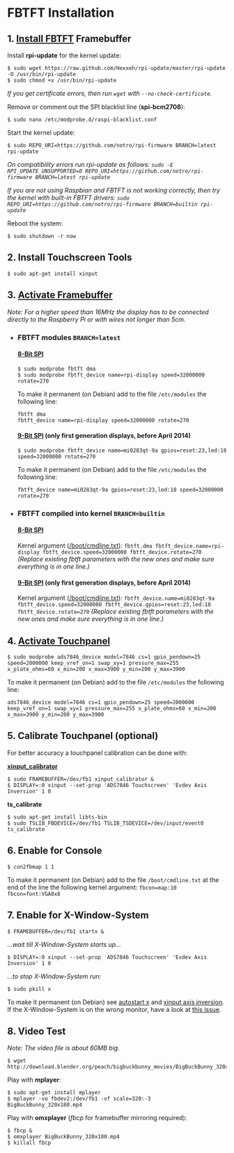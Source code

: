 # FBTFT Installation

## 1. [Install FBTFT](https://github.com/notro/fbtft/wiki#install) Framebuffer

Install **rpi-update** for the kernel update:
```
$ sudo wget https://raw.github.com/Hexxeh/rpi-update/master/rpi-update -O /usr/bin/rpi-update
$ sudo chmod +x /usr/bin/rpi-update
```
*If you get certificate errors, then run ```wget``` with ```--no-check-certificate```.*

Remove or comment out the SPI blacklist line (**spi-bcm2708**):
```
$ sudo nano /etc/modprobe.d/raspi-blacklist.conf
```

Start the kernel update:
```
$ sudo REPO_URI=https://github.com/notro/rpi-firmware BRANCH=latest rpi-update
```
*On compatibility errors run rpi-update as follows: ```sudo -E RPI_UPDATE_UNSUPPORTED=0 REPO_URI=https://github.com/notro/rpi-firmware BRANCH=latest rpi-update```*

*If you are not using Raspbian and FBTFT is not working correctly, then try the kernel with built-in FBTFT drivers: ```sudo REPO_URI=https://github.com/notro/rpi-firmware BRANCH=builtin rpi-update```*

Reboot the system:
```
$ sudo shutdown -r now
```


## 2. Install Touchscreen Tools

```
$ sudo apt-get install xinput
```


## 3. [Activate Framebuffer](https://github.com/notro/fbtft/wiki#enable-driver)

*Note: For a higher speed than 16MHz the display has to be connected directly to the Raspberry Pi or with wires not longer than 5cm.*

* ### FBTFT modules ```BRANCH=latest```

    #### [8-Bit SPI](https://github.com/watterott/RPi-Display/blob/master/docu/FAQ.md#spi-mode)
    ```
    $ sudo modprobe fbtft dma
    $ sudo modprobe fbtft_device name=rpi-display speed=32000000 rotate=270
    ```
    To make it permanent (on Debian) add to the file ```/etc/modules``` the following line:
    ```
    fbtft dma
    fbtft_device name=rpi-display speed=32000000 rotate=270
    ```

    #### [9-Bit SPI](https://github.com/watterott/RPi-Display/blob/master/docu/FAQ.md#spi-mode) (only first generation displays, before April 2014)
    ```
    $ sudo modprobe fbtft_device name=mi0283qt-9a gpios=reset:23,led:18 speed=32000000 rotate=270
    ```
    To make it permanent (on Debian) add to the file ```/etc/modules``` the following line:
    ```
    fbtft_device name=mi0283qt-9a gpios=reset:23,led:18 speed=32000000 rotate=270
    ```

* ### FBTFT compiled into kernel ```BRANCH=builtin```

    #### [8-Bit SPI](https://github.com/watterott/RPi-Display/blob/master/docu/FAQ.md#spi-mode)
    Kernel argument ([/boot/cmdline.txt](https://github.com/watterott/RPi-Display/raw/master/docu/cmdline_8bit.txt)):
    ```fbtft.dma fbtft_device.name=rpi-display fbtft_device.speed=32000000 fbtft_device.rotate=270```
    *(Replace existing fbtft parameters with the new ones and make sure everything is in one line.)*

    #### [9-Bit SPI](https://github.com/watterott/RPi-Display/blob/master/docu/FAQ.md#spi-mode) (only first generation displays, before April 2014)
    Kernel argument ([/boot/cmdline.txt](https://github.com/watterott/RPi-Display/raw/master/docu/cmdline_9bit.txt)):
    ```fbtft_device.name=mi0283qt-9a fbtft_device.speed=32000000 fbtft_device.gpios=reset:23,led:18 fbtft_device.rotate=270```
    *(Replace existing fbtft parameters with the new ones and make sure everything is in one line.)*


## 4. [Activate Touchpanel](https://github.com/notro/fbtft/wiki/Touchpanel)

```
$ sudo modprobe ads7846_device model=7846 cs=1 gpio_pendown=25 speed=2000000 keep_vref_on=1 swap_xy=1 pressure_max=255 x_plate_ohms=60 x_min=200 x_max=3900 y_min=200 y_max=3900
```
To make it permanent (on Debian) add to the file ```/etc/modules``` the following line:
```
ads7846_device model=7846 cs=1 gpio_pendown=25 speed=2000000 keep_vref_on=1 swap_xy=1 pressure_max=255 x_plate_ohms=60 x_min=200 x_max=3900 y_min=200 y_max=3900
```


## 5. Calibrate Touchpanel (optional)

For better accuracy a touchpanel calibration can be done with:

**[xinput_calibrator](https://github.com/tias/xinput_calibrator)**
```
$ sudo FRAMEBUFFER=/dev/fb1 xinput_calibrator &
$ DISPLAY=:0 xinput --set-prop 'ADS7846 Touchscreen' 'Evdev Axis Inversion' 1 0
```

**ts_calibrate**
```
$ sudo apt-get install libts-bin
$ sudo TSLIB_FBDEVICE=/dev/fb1 TSLIB_TSDEVICE=/dev/input/event0 ts_calibrate
```


## 6. Enable for Console

```
$ con2fbmap 1 1
```
To make it permanent (on Debian) add to the file ```/boot/cmdline.txt``` at the end of the line the following kernel argument: ```fbcon=map:10 fbcon=font:VGA8x8```


## 7. Enable for X-Window-System

```
$ FRAMEBUFFER=/dev/fb1 startx &
```
*...wait till X-Window-System starts up...*
```
$ DISPLAY=:0 xinput --set-prop 'ADS7846 Touchscreen' 'Evdev Axis Inversion' 1 0
```
*...to stop X-Window-System run:*
```
$ sudo pkill x
```
To make it permanent (on Debian) see [autostart x](https://github.com/notro/fbtft/wiki#make-it-permanent-debian) and [xinput axis inversion](https://github.com/notro/fbtft/wiki/Touchpanel#-xinput---make-it-permanent).
If the X-Window-System is on the wrong monitor, have a look at [this issue](https://github.com/notro/fbtft/issues/63).


## 8. Video Test

*Note: The video file is about 60MB big.*
```
$ wget http://download.blender.org/peach/bigbuckbunny_movies/BigBuckBunny_320x180.mp4
```

Play with **mplayer**:
```
$ sudo apt-get install mplayer
$ mplayer -vo fbdev2:/dev/fb1 -vf scale=320:-3 BigBuckBunny_320x180.mp4
```

Play with **omxplayer** (*fbcp* for framebuffer mirroring required):
```
$ fbcp &
$ omxplayer BigBuckBunny_320x180.mp4
$ killall fbcp
```
